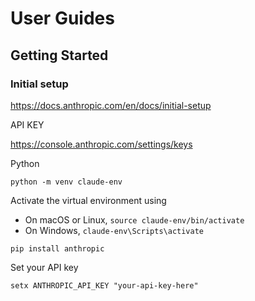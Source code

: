 # User Guides #

## Getting Started ##

### Initial setup ###

<https://docs.anthropic.com/en/docs/initial-setup>

API KEY

<https://console.anthropic.com/settings/keys>

Python

``` shell
python -m venv claude-env
```

Activate the virtual environment using

- On macOS or Linux, `source claude-env/bin/activate`
- On Windows, `claude-env\Scripts\activate`

``` shell
pip install anthropic
```

Set your API key

``` shell
setx ANTHROPIC_API_KEY "your-api-key-here"
```

